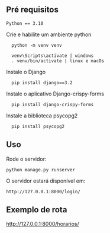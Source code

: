 ## Pré requisitos

```
Python == 3.10
```

Crie e habilite um ambiente python
```console
  python -m venv venv
```
```console
  venv\Scripts\activate | windows
  . venv/bin/activate | linux e macOs
```

Instale o Django
```console
  pip install django==3.2
```

Instale o aplicativo Django-crispy-forms
```console
  pip install django-crispy-forms
```
Instale a biblioteca psycopg2
```console
  pip install psycopg2 
```

## Uso

Rode o servidor:
```console
python manage.py runserver
```

O servidor estará disponível em: 
```console
http://127.0.0.1:8000/login/
```

## Exemplo de rota

http://127.0.0.1:8000/horarios/
